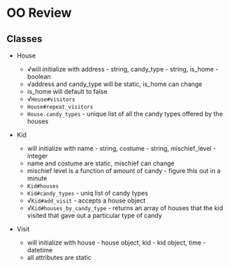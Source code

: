 # OO Review


## Classes
* House
  * √will initialize with address - string, candy_type - string, is_home - boolean
  * √address and candy_type will be static, is_home can change
  * is_home will default to false
  * √`House#visitors`
  * `House#repeat_visitors`
  * `House.candy_types` - unique list of all the candy types offered by the houses


  
* Kid
  * will initialize with name - string, costume - string, mischief_level - integer
  * name and costume are static, mischief can change
  * mischief level is a function of amount of candy - figure this out in a minute 
  * `Kid#houses`
  * `Kid#candy_types` - uniq list of candy types
  * √`Kid#add_visit` - accepts a house object
  * √`Kid#houses_by_candy_type` - returns an array of houses that the kid visited that gave out a particular type of candy



* Visit
  * will initialize with house - house object, kid - kid object, time - datetime
  * all attributes are static